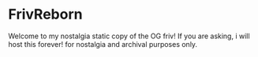 # FrivReborn
Welcome to my nostalgia static copy of the OG friv! If you are asking, i will host this forever! for nostalgia and archival purposes only.
